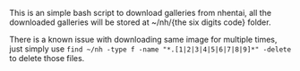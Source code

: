 This is an simple bash script to download galleries from nhentai, all the downloaded galleries will be stored at ~/nh/{the six digits code} folder.

There is a known issue with downloading same image for multiple times, just simply use `find ~/nh -type f -name "*.[1|2|3|4|5|6|7|8|9]*" -delete` to delete those files.
